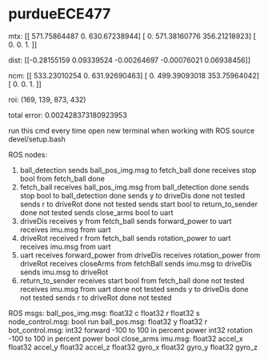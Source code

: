 # purdueECE477

mtx: [[ 571.75864487    0.          630.67238944]
 [   0.          571.38160776  356.21218923]
 [   0.            0.            1.        ]]

 dist: [[-0.28155159  0.09339524 -0.00264697 -0.00076021  0.06938456]]

 ncm: [[ 533.23010254    0.          631.92690463]
 [   0.          499.39093018  353.75964042]
 [   0.            0.            1.        ]]

roi: (169, 139, 873, 432)

total error: 0.002428373180923953

run this cmd every time open new terminal when working with ROS
source devel/setup.bash


ROS nodes:
1. ball_detection
    sends ball_pos_img.msg to fetch_ball            done
    receives stop bool from fetch_ball              done
2. fetch_ball
    receives ball_pos_img.msg from ball_detection   done
    sends stop bool to ball_detection               done
    sends y to driveDis                             done not tested
    sends r to driveRot                             done not tested
    sends start bool to return_to_sender            done not tested
    sends close_arms bool to uart
3. driveDis
    receives y from fetch_ball
    sends forward_power to uart
    receives imu.msg from uart
4. driveRot
    received r from fetch_ball
    sends rotation_power to uart
    receives imu.msg from uart
5. uart
    receives forward_power from driveDis
    receives rotation_power from driveRot
    receives closeArms from fetchBall
    sends imu.msg to driveDis
    sends imu.msg to driveRot
6. return_to_sender
    receives start bool from fetch_ball             done not tested
    receives imu.msg from uart                      done not tested
    sends y to driveDis                             done not tested
    sends r to driveRot                             done not tested

ROS msgs:
    ball_pos_img.msg:
        float32 c
        float32 r
        float32 s
    node_control.msg:
        bool run
    ball_pos.msg:
        float32 y
        float32 r
    bot_control.msg:
        int32 forward -100 to 100 in percent power
        int32 rotation -100 to 100 in percent power
        bool close_arms
    imu.msg:
        float32 accel_x
        float32 accel_y
        float32 accel_z
        float32 gyro_x
        float32 gyro_y
        float32 gyro_z

